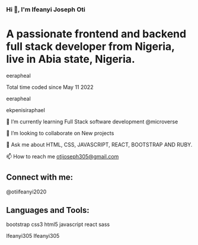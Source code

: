 ### Hi 👋, I'm Ifeanyi Joseph Oti

# A passionate frontend and backend full stack developer from Nigeria, live in Abia state, Nigeria.

eerapheal

Total time coded since May 11 2022

eerapheal

ekpenisiraphael

🌱 I’m currently learning Full Stack software development @microverse

👯 I’m looking to collaborate on New projects

💬 Ask me about HTML, CSS, JAVASCRIPT, REACT, BOOTSTRAP AND RUBY.

📫 How to reach me otijoseph305@gmail.com

## Connect with me:

@otiifeanyi2020

## Languages and Tools:

 bootstrap  css3  html5  javascript  react  sass

Ifeanyi305
Ifeanyi305
